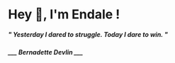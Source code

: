 <h1 title="head"> Hey 👋, I'm Endale !</h1>

**<h5><i>" Yesterday I dared to struggle. Today I dare to win. "</i></h5>**

*<b>___ Bernadette Devlin ___</b>*
